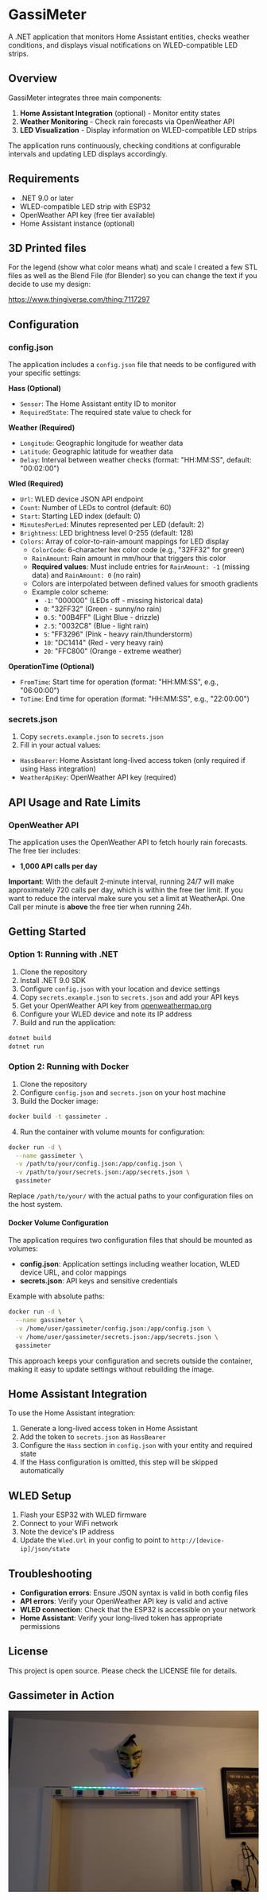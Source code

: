 # GassiMeter

A .NET application that monitors Home Assistant entities, checks weather conditions, and displays visual notifications on WLED-compatible LED strips.

## Overview

GassiMeter integrates three main components:
1. **Home Assistant Integration** (optional) - Monitor entity states
2. **Weather Monitoring** - Check rain forecasts via OpenWeather API
3. **LED Visualization** - Display information on WLED-compatible LED strips

The application runs continuously, checking conditions at configurable intervals and updating LED displays accordingly.

## Requirements

- .NET 9.0 or later
- WLED-compatible LED strip with ESP32
- OpenWeather API key (free tier available)
- Home Assistant instance (optional)

## 3D Printed files
For the legend (show what color means what) and scale I created a few STL files as well as the Blend File (for Blender) so you can change the text if you decide to use my design:

https://www.thingiverse.com/thing:7117297

## Configuration

### config.json

The application includes a `config.json` file that needs to be configured with your specific settings:

**Hass (Optional)**
- `Sensor`: The Home Assistant entity ID to monitor
- `RequiredState`: The required state value to check for

**Weather (Required)**
- `Longitude`: Geographic longitude for weather data
- `Latitude`: Geographic latitude for weather data  
- `Delay`: Interval between weather checks (format: "HH:MM:SS", default: "00:02:00")

**Wled (Required)**
- `Url`: WLED device JSON API endpoint
- `Count`: Number of LEDs to control (default: 60)
- `Start`: Starting LED index (default: 0)
- `MinutesPerLed`: Minutes represented per LED (default: 2)
- `Brightness`: LED brightness level 0-255 (default: 128)
- `Colors`: Array of color-to-rain-amount mappings for LED display
  - `ColorCode`: 6-character hex color code (e.g., "32FF32" for green)
  - `RainAmount`: Rain amount in mm/hour that triggers this color
  - **Required values**: Must include entries for `RainAmount: -1` (missing data) and `RainAmount: 0` (no rain)
  - Colors are interpolated between defined values for smooth gradients
  - Example color scheme:
    - `-1`: "000000" (LEDs off - missing historical data)
    - `0`: "32FF32" (Green - sunny/no rain)
    - `0.5`: "00B4FF" (Light Blue - drizzle)
    - `2.5`: "0032C8" (Blue - light rain)
    - `5`: "FF3296" (Pink - heavy rain/thunderstorm)
    - `10`: "DC1414" (Red - very heavy rain)
    - `20`: "FFC800" (Orange - extreme weather)

**OperationTime (Optional)**
- `FromTime`: Start time for operation (format: "HH:MM:SS", e.g., "06:00:00")
- `ToTime`: End time for operation (format: "HH:MM:SS", e.g., "22:00:00")

### secrets.json

1. Copy `secrets.example.json` to `secrets.json`
2. Fill in your actual values:

- `HassBearer`: Home Assistant long-lived access token (only required if using Hass integration)
- `WeatherApiKey`: OpenWeather API key (required)

## API Usage and Rate Limits

### OpenWeather API

The application uses the OpenWeather API to fetch hourly rain forecasts. The free tier includes:
- **1,000 API calls per day**

**Important**: With the default 2-minute interval, running 24/7 will make approximately 720 calls per day, which is within the free tier limit. If you want to reduce the interval make sure you set a limit at WeatherApi. One Call per minute is **above** the free tier when running 24h. 


## Getting Started

### Option 1: Running with .NET

1. Clone the repository
2. Install .NET 9.0 SDK
3. Configure `config.json` with your location and device settings
4. Copy `secrets.example.json` to `secrets.json` and add your API keys
5. Get your OpenWeather API key from [openweathermap.org](https://openweathermap.org/api)
6. Configure your WLED device and note its IP address
7. Build and run the application:

```bash
dotnet build
dotnet run
```

### Option 2: Running with Docker

1. Clone the repository
2. Configure `config.json` and `secrets.json` on your host machine
3. Build the Docker image:

```bash
docker build -t gassimeter .
```

4. Run the container with volume mounts for configuration:

```bash
docker run -d \
  --name gassimeter \
  -v /path/to/your/config.json:/app/config.json \
  -v /path/to/your/secrets.json:/app/secrets.json \
  gassimeter
```

Replace `/path/to/your/` with the actual paths to your configuration files on the host system.

#### Docker Volume Configuration

The application requires two configuration files that should be mounted as volumes:

- **config.json**: Application settings including weather location, WLED device URL, and color mappings
- **secrets.json**: API keys and sensitive credentials

Example with absolute paths:
```bash
docker run -d \
  --name gassimeter \
  -v /home/user/gassimeter/config.json:/app/config.json \
  -v /home/user/gassimeter/secrets.json:/app/secrets.json \
  gassimeter
```

This approach keeps your configuration and secrets outside the container, making it easy to update settings without rebuilding the image.

## Home Assistant Integration

To use the Home Assistant integration:

1. Generate a long-lived access token in Home Assistant
2. Add the token to `secrets.json` as `HassBearer`
3. Configure the `Hass` section in `config.json` with your entity and required state
4. If the Hass configuration is omitted, this step will be skipped automatically

## WLED Setup

1. Flash your ESP32 with WLED firmware
2. Connect to your WiFi network
3. Note the device's IP address
4. Update the `Wled.Url` in your config to point to `http://[device-ip]/json/state`

## Troubleshooting

- **Configuration errors**: Ensure JSON syntax is valid in both config files
- **API errors**: Verify your OpenWeather API key is valid and active
- **WLED connection**: Check that the ESP32 is accessible on your network
- **Home Assistant**: Verify your long-lived token has appropriate permissions

## License

This project is open source. Please check the LICENSE file for details.

## Gassimeter in Action
![Picture of an LED-stripe above a door in displaying the amount of rain in different colors](pix/gassimeter.png "Gassimeter in Action")

